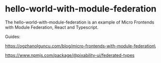 # hello-world-with-module-federation
The hello-world-with-module-federation is an example of Micro Frontends with Module Federation, React and Typescript.

Guides: 

https://ogzhanolguncu.com/blog/micro-frontends-with-module-federation\

https://www.npmjs.com/package/@pixability-ui/federated-types

